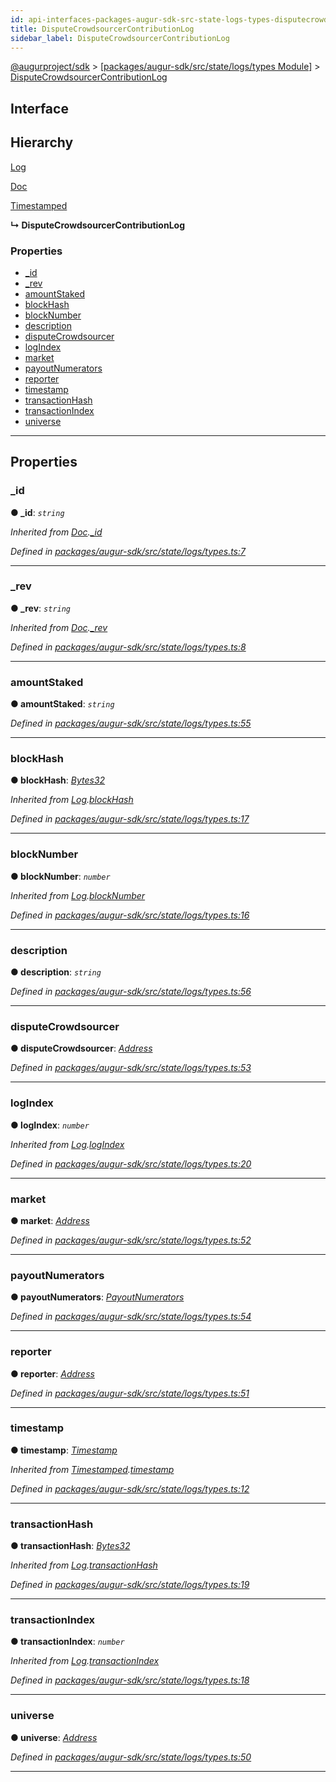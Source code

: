 ```yaml
---
id: api-interfaces-packages-augur-sdk-src-state-logs-types-disputecrowdsourcercontributionlog
title: DisputeCrowdsourcerContributionLog
sidebar_label: DisputeCrowdsourcerContributionLog
---
```


[@augurproject/sdk](api-readme.md) > [[packages/augur-sdk/src/state/logs/types Module]](api-modules-packages-augur-sdk-src-state-logs-types-module.md) > [DisputeCrowdsourcerContributionLog](api-interfaces-packages-augur-sdk-src-state-logs-types-disputecrowdsourcercontributionlog.md)

## Interface

## Hierarchy

 [Log](api-interfaces-packages-augur-sdk-src-state-logs-types-log.md)

 [Doc](api-interfaces-packages-augur-sdk-src-state-logs-types-doc.md)

 [Timestamped](api-interfaces-packages-augur-sdk-src-state-logs-types-timestamped.md)

**↳ DisputeCrowdsourcerContributionLog**

### Properties

* [_id](api-interfaces-packages-augur-sdk-src-state-logs-types-disputecrowdsourcercontributionlog.md#_id)
* [_rev](api-interfaces-packages-augur-sdk-src-state-logs-types-disputecrowdsourcercontributionlog.md#_rev)
* [amountStaked](api-interfaces-packages-augur-sdk-src-state-logs-types-disputecrowdsourcercontributionlog.md#amountstaked)
* [blockHash](api-interfaces-packages-augur-sdk-src-state-logs-types-disputecrowdsourcercontributionlog.md#blockhash)
* [blockNumber](api-interfaces-packages-augur-sdk-src-state-logs-types-disputecrowdsourcercontributionlog.md#blocknumber)
* [description](api-interfaces-packages-augur-sdk-src-state-logs-types-disputecrowdsourcercontributionlog.md#description)
* [disputeCrowdsourcer](api-interfaces-packages-augur-sdk-src-state-logs-types-disputecrowdsourcercontributionlog.md#disputecrowdsourcer)
* [logIndex](api-interfaces-packages-augur-sdk-src-state-logs-types-disputecrowdsourcercontributionlog.md#logindex)
* [market](api-interfaces-packages-augur-sdk-src-state-logs-types-disputecrowdsourcercontributionlog.md#market)
* [payoutNumerators](api-interfaces-packages-augur-sdk-src-state-logs-types-disputecrowdsourcercontributionlog.md#payoutnumerators)
* [reporter](api-interfaces-packages-augur-sdk-src-state-logs-types-disputecrowdsourcercontributionlog.md#reporter)
* [timestamp](api-interfaces-packages-augur-sdk-src-state-logs-types-disputecrowdsourcercontributionlog.md#timestamp)
* [transactionHash](api-interfaces-packages-augur-sdk-src-state-logs-types-disputecrowdsourcercontributionlog.md#transactionhash)
* [transactionIndex](api-interfaces-packages-augur-sdk-src-state-logs-types-disputecrowdsourcercontributionlog.md#transactionindex)
* [universe](api-interfaces-packages-augur-sdk-src-state-logs-types-disputecrowdsourcercontributionlog.md#universe)

---

## Properties

<a id="_id"></a>

###  _id

**● _id**: *`string`*

*Inherited from [Doc](api-interfaces-packages-augur-sdk-src-state-logs-types-doc.md).[_id](api-interfaces-packages-augur-sdk-src-state-logs-types-doc.md#_id)*

*Defined in [packages/augur-sdk/src/state/logs/types.ts:7](https://github.com/AugurProject/augur/blob/27cf7214d2/packages/augur-sdk/src/state/logs/types.ts#L7)*

___
<a id="_rev"></a>

###  _rev

**● _rev**: *`string`*

*Inherited from [Doc](api-interfaces-packages-augur-sdk-src-state-logs-types-doc.md).[_rev](api-interfaces-packages-augur-sdk-src-state-logs-types-doc.md#_rev)*

*Defined in [packages/augur-sdk/src/state/logs/types.ts:8](https://github.com/AugurProject/augur/blob/27cf7214d2/packages/augur-sdk/src/state/logs/types.ts#L8)*

___
<a id="amountstaked"></a>

###  amountStaked

**● amountStaked**: *`string`*

*Defined in [packages/augur-sdk/src/state/logs/types.ts:55](https://github.com/AugurProject/augur/blob/27cf7214d2/packages/augur-sdk/src/state/logs/types.ts#L55)*

___
<a id="blockhash"></a>

###  blockHash

**● blockHash**: *[Bytes32](api-modules-packages-augur-sdk-src-state-logs-types-module.md#bytes32)*

*Inherited from [Log](api-interfaces-packages-augur-sdk-src-state-logs-types-log.md).[blockHash](api-interfaces-packages-augur-sdk-src-state-logs-types-log.md#blockhash)*

*Defined in [packages/augur-sdk/src/state/logs/types.ts:17](https://github.com/AugurProject/augur/blob/27cf7214d2/packages/augur-sdk/src/state/logs/types.ts#L17)*

___
<a id="blocknumber"></a>

###  blockNumber

**● blockNumber**: *`number`*

*Inherited from [Log](api-interfaces-packages-augur-sdk-src-state-logs-types-log.md).[blockNumber](api-interfaces-packages-augur-sdk-src-state-logs-types-log.md#blocknumber)*

*Defined in [packages/augur-sdk/src/state/logs/types.ts:16](https://github.com/AugurProject/augur/blob/27cf7214d2/packages/augur-sdk/src/state/logs/types.ts#L16)*

___
<a id="description"></a>

###  description

**● description**: *`string`*

*Defined in [packages/augur-sdk/src/state/logs/types.ts:56](https://github.com/AugurProject/augur/blob/27cf7214d2/packages/augur-sdk/src/state/logs/types.ts#L56)*

___
<a id="disputecrowdsourcer"></a>

###  disputeCrowdsourcer

**● disputeCrowdsourcer**: *[Address](api-modules-packages-augur-sdk-src-state-logs-types-module.md#address)*

*Defined in [packages/augur-sdk/src/state/logs/types.ts:53](https://github.com/AugurProject/augur/blob/27cf7214d2/packages/augur-sdk/src/state/logs/types.ts#L53)*

___
<a id="logindex"></a>

###  logIndex

**● logIndex**: *`number`*

*Inherited from [Log](api-interfaces-packages-augur-sdk-src-state-logs-types-log.md).[logIndex](api-interfaces-packages-augur-sdk-src-state-logs-types-log.md#logindex)*

*Defined in [packages/augur-sdk/src/state/logs/types.ts:20](https://github.com/AugurProject/augur/blob/27cf7214d2/packages/augur-sdk/src/state/logs/types.ts#L20)*

___
<a id="market"></a>

###  market

**● market**: *[Address](api-modules-packages-augur-sdk-src-state-logs-types-module.md#address)*

*Defined in [packages/augur-sdk/src/state/logs/types.ts:52](https://github.com/AugurProject/augur/blob/27cf7214d2/packages/augur-sdk/src/state/logs/types.ts#L52)*

___
<a id="payoutnumerators"></a>

###  payoutNumerators

**● payoutNumerators**: *[PayoutNumerators](api-modules-packages-augur-sdk-src-state-logs-types-module.md#payoutnumerators)*

*Defined in [packages/augur-sdk/src/state/logs/types.ts:54](https://github.com/AugurProject/augur/blob/27cf7214d2/packages/augur-sdk/src/state/logs/types.ts#L54)*

___
<a id="reporter"></a>

###  reporter

**● reporter**: *[Address](api-modules-packages-augur-sdk-src-state-logs-types-module.md#address)*

*Defined in [packages/augur-sdk/src/state/logs/types.ts:51](https://github.com/AugurProject/augur/blob/27cf7214d2/packages/augur-sdk/src/state/logs/types.ts#L51)*

___
<a id="timestamp"></a>

###  timestamp

**● timestamp**: *[Timestamp](api-modules-packages-augur-sdk-src-state-logs-types-module.md#timestamp)*

*Inherited from [Timestamped](api-interfaces-packages-augur-sdk-src-state-logs-types-timestamped.md).[timestamp](api-interfaces-packages-augur-sdk-src-state-logs-types-timestamped.md#timestamp)*

*Defined in [packages/augur-sdk/src/state/logs/types.ts:12](https://github.com/AugurProject/augur/blob/27cf7214d2/packages/augur-sdk/src/state/logs/types.ts#L12)*

___
<a id="transactionhash"></a>

###  transactionHash

**● transactionHash**: *[Bytes32](api-modules-packages-augur-sdk-src-state-logs-types-module.md#bytes32)*

*Inherited from [Log](api-interfaces-packages-augur-sdk-src-state-logs-types-log.md).[transactionHash](api-interfaces-packages-augur-sdk-src-state-logs-types-log.md#transactionhash)*

*Defined in [packages/augur-sdk/src/state/logs/types.ts:19](https://github.com/AugurProject/augur/blob/27cf7214d2/packages/augur-sdk/src/state/logs/types.ts#L19)*

___
<a id="transactionindex"></a>

###  transactionIndex

**● transactionIndex**: *`number`*

*Inherited from [Log](api-interfaces-packages-augur-sdk-src-state-logs-types-log.md).[transactionIndex](api-interfaces-packages-augur-sdk-src-state-logs-types-log.md#transactionindex)*

*Defined in [packages/augur-sdk/src/state/logs/types.ts:18](https://github.com/AugurProject/augur/blob/27cf7214d2/packages/augur-sdk/src/state/logs/types.ts#L18)*

___
<a id="universe"></a>

###  universe

**● universe**: *[Address](api-modules-packages-augur-sdk-src-state-logs-types-module.md#address)*

*Defined in [packages/augur-sdk/src/state/logs/types.ts:50](https://github.com/AugurProject/augur/blob/27cf7214d2/packages/augur-sdk/src/state/logs/types.ts#L50)*

___

